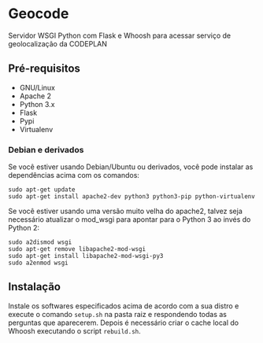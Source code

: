 # Geocode

Servidor WSGI Python com Flask e Whoosh para acessar serviço de geolocalização da CODEPLAN

## Pré-requisitos

* GNU/Linux
* Apache 2
* Python 3.x
* Flask
* Pypi
* Virtualenv

### Debian e derivados

Se você estiver usando Debian/Ubuntu ou derivados, você pode instalar as dependências acima com os comandos:

```
sudo apt-get update
sudo apt-get install apache2-dev python3 python3-pip python-virtualenv
```

Se você estiver usando uma versão muito velha do apache2, talvez seja necessário atualizar o mod_wsgi para apontar para o Python 3 ao invés do Python 2:
```
sudo a2dismod wsgi
sudo apt-get remove libapache2-mod-wsgi
sudo apt-get install libapache2-mod-wsgi-py3
sudo a2enmod wsgi
```

## Instalação

Instale os softwares especificados acima de acordo com a sua distro e execute o comando ``setup.sh`` na pasta raiz e respondendo todas as perguntas que aparecerem. Depois é necessário criar o cache local do Whoosh executando o script ``rebuild.sh``.

